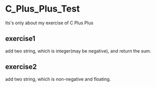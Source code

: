 # C_Plus_Plus_Test
Its's only about my exercise of C Plus Plus
## exercise1 
add two string, which is integer(may be negative), and return the sum. 
## exercise2
add two string, which is non-negative and floating.
